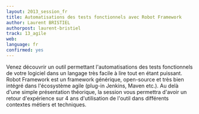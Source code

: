 ```yaml
---
layout: 2013_session_fr
title: Automatisations des tests fonctionnels avec Robot Framework
author: Laurent BRISTIEL
authorpost: laurent-bristiel
track: 13_agile
web: 
language: fr
confirmed: yes
---
```


Venez découvrir un outil permettant l'automatisations des tests fonctionnels de votre logiciel dans un langage très facile à lire tout en étant puissant. Robot Framework est un framework générique, open-source et très bien intégré dans l'écosystème agile (plug-in Jenkins, Maven etc.). Au delà d'une simple présentation théorique, la session vous permettra d'avoir un retour d'expérience sur 4 ans d'utilisation de l'outil dans différents contextes métiers et techniques.